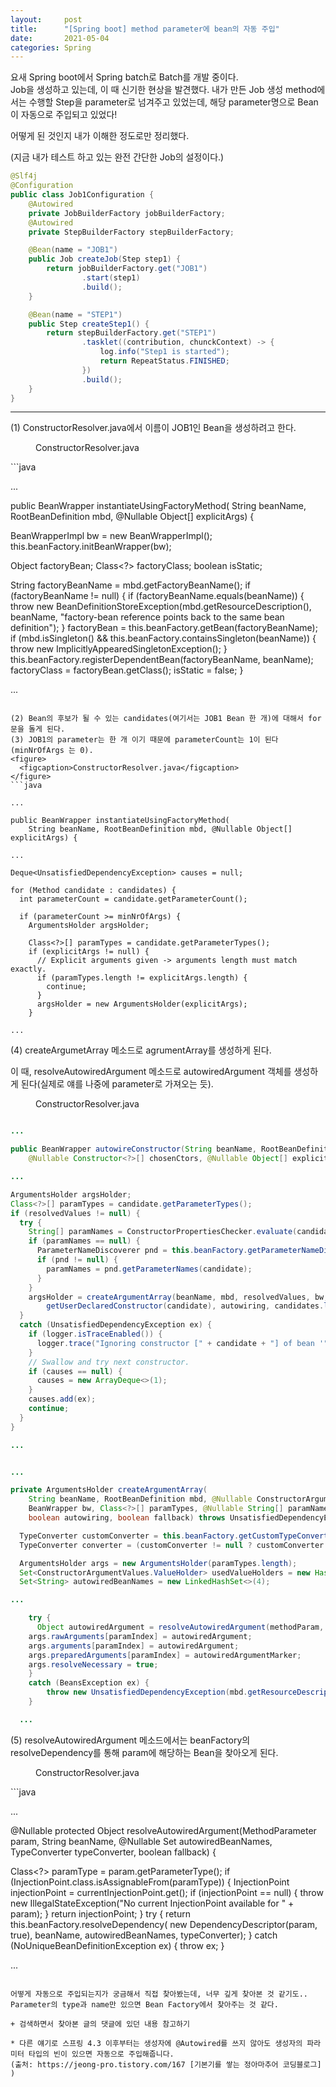 ```yaml
---
layout:     post
title:      "[Spring boot] method parameter에 bean의 자동 주입"
date:       2021-05-04
categories: Spring
---
```


요새 Spring boot에서 Spring batch로 Batch를 개발 중이다.   
Job을 생성하고 있는데, 이 때 신기한 현상을 발견했다.
내가 만든 Job 생성 method에서는 수행할 Step을 parameter로 넘겨주고 있었는데, 해당 parameter명으로 Bean이 자동으로 주입되고 있었다!

어떻게 된 것인지 내가 이해한 정도로만 정리했다.

(지금 내가 테스트 하고 있는 완전 간단한 Job의 설정이다.)

```java
@Slf4j
@Configuration
public class Job1Configuration {
    @Autowired
    private JobBuilderFactory jobBuilderFactory;
    @Autowired
    private StepBuilderFactory stepBuilderFactory;

    @Bean(name = "JOB1")
    public Job createJob(Step step1) {
        return jobBuilderFactory.get("JOB1")
                .start(step1)
                .build();
    }

    @Bean(name = "STEP1")
    public Step createStep1() {
        return stepBuilderFactory.get("STEP1")
                .tasklet((contribution, chunckContext) -> {
                    log.info("Step1 is started");
                    return RepeatStatus.FINISHED;
                })
                .build();
    }
}
```

- - -
(1) ConstructorResolver.java에서 이름이 JOB1인 Bean을 생성하려고 한다.   
<figure>
  <figcaption>ConstructorResolver.java</figcaption>
</figure>
```java

...

public BeanWrapper instantiateUsingFactoryMethod(
    String beanName, RootBeanDefinition mbd, @Nullable Object[] explicitArgs) {

  BeanWrapperImpl bw = new BeanWrapperImpl();
  this.beanFactory.initBeanWrapper(bw);

  Object factoryBean;
  Class<?> factoryClass;
  boolean isStatic;

  String factoryBeanName = mbd.getFactoryBeanName();
  if (factoryBeanName != null) {
    if (factoryBeanName.equals(beanName)) {
      throw new BeanDefinitionStoreException(mbd.getResourceDescription(), beanName,
          "factory-bean reference points back to the same bean definition");
    }
    factoryBean = this.beanFactory.getBean(factoryBeanName);
    if (mbd.isSingleton() && this.beanFactory.containsSingleton(beanName)) {
      throw new ImplicitlyAppearedSingletonException();
    }
    this.beanFactory.registerDependentBean(factoryBeanName, beanName);
    factoryClass = factoryBean.getClass();
    isStatic = false;
  }

...

```

(2) Bean의 후보가 될 수 있는 candidates(여기서는 JOB1 Bean 한 개)에 대해서 for문을 돌게 된다.   
(3) JOB1의 parameter는 한 개 이기 때문에 parameterCount는 1이 된다(minNrOfArgs 는 0).   
<figure>
  <figcaption>ConstructorResolver.java</figcaption>
</figure>
```java

...

public BeanWrapper instantiateUsingFactoryMethod(
    String beanName, RootBeanDefinition mbd, @Nullable Object[] explicitArgs) {

...

Deque<UnsatisfiedDependencyException> causes = null;

for (Method candidate : candidates) {
  int parameterCount = candidate.getParameterCount();

  if (parameterCount >= minNrOfArgs) {
    ArgumentsHolder argsHolder;

    Class<?>[] paramTypes = candidate.getParameterTypes();
    if (explicitArgs != null) {
      // Explicit arguments given -> arguments length must match exactly.
      if (paramTypes.length != explicitArgs.length) {
        continue;
      }
      argsHolder = new ArgumentsHolder(explicitArgs);
    }

...

```

(4) createArgumetArray 메소드로 agrumentArray를 생성하게 된다.

이 때, resolveAutowiredArgument 메소드로 autowiredArgument 객체를 생성하게 된다(실제로 얘를 나중에 parameter로 가져오는 듯).   
<figure>
  <figcaption>ConstructorResolver.java</figcaption>
</figure>

```java

...

public BeanWrapper autowireConstructor(String beanName, RootBeanDefinition mbd,
    @Nullable Constructor<?>[] chosenCtors, @Nullable Object[] explicitArgs) {

...

ArgumentsHolder argsHolder;
Class<?>[] paramTypes = candidate.getParameterTypes();
if (resolvedValues != null) {
  try {
    String[] paramNames = ConstructorPropertiesChecker.evaluate(candidate, parameterCount);
    if (paramNames == null) {
      ParameterNameDiscoverer pnd = this.beanFactory.getParameterNameDiscoverer();
      if (pnd != null) {
        paramNames = pnd.getParameterNames(candidate);
      }
    }
    argsHolder = createArgumentArray(beanName, mbd, resolvedValues, bw, paramTypes, paramNames,
        getUserDeclaredConstructor(candidate), autowiring, candidates.length == 1);
  }
  catch (UnsatisfiedDependencyException ex) {
    if (logger.isTraceEnabled()) {
      logger.trace("Ignoring constructor [" + candidate + "] of bean '" + beanName + "': " + ex);
    }
    // Swallow and try next constructor.
    if (causes == null) {
      causes = new ArrayDeque<>(1);
    }
    causes.add(ex);
    continue;
  }
}

...

```

```java

...

private ArgumentsHolder createArgumentArray(
    String beanName, RootBeanDefinition mbd, @Nullable ConstructorArgumentValues resolvedValues,
    BeanWrapper bw, Class<?>[] paramTypes, @Nullable String[] paramNames, Executable executable,
    boolean autowiring, boolean fallback) throws UnsatisfiedDependencyException {

  TypeConverter customConverter = this.beanFactory.getCustomTypeConverter();
  TypeConverter converter = (customConverter != null ? customConverter : bw);

  ArgumentsHolder args = new ArgumentsHolder(paramTypes.length);
  Set<ConstructorArgumentValues.ValueHolder> usedValueHolders = new HashSet<>(paramTypes.length);
  Set<String> autowiredBeanNames = new LinkedHashSet<>(4);

...

    try {
      Object autowiredArgument = resolveAutowiredArgument(methodParam, beanName, autowiredBeanNames, converter, fallback);
    args.rawArguments[paramIndex] = autowiredArgument;
    args.arguments[paramIndex] = autowiredArgument;
    args.preparedArguments[paramIndex] = autowiredArgumentMarker;
    args.resolveNecessary = true;
    }
    catch (BeansException ex) {
        throw new UnsatisfiedDependencyException(mbd.getResourceDescription(), beanName, new InjectionPoint(methodParam), ex);
    }

  ...

```
(5) resolveAutowiredArgument 메소드에서는 beanFactory의 resolveDependency를 통해 param에 해당하는 Bean을 찾아오게 된다.   
<figure>
  <figcaption>ConstructorResolver.java</figcaption>
</figure>
```java

...

@Nullable
protected Object resolveAutowiredArgument(MethodParameter param, String beanName,
    @Nullable Set<String> autowiredBeanNames, TypeConverter typeConverter, boolean fallback) {

  Class<?> paramType = param.getParameterType();
  if (InjectionPoint.class.isAssignableFrom(paramType)) {
    InjectionPoint injectionPoint = currentInjectionPoint.get();
    if (injectionPoint == null) {
      throw new IllegalStateException("No current InjectionPoint available for " + param);
    }
    return injectionPoint;
  }
  try {
    return this.beanFactory.resolveDependency(
        new DependencyDescriptor(param, true), beanName, autowiredBeanNames, typeConverter);
  }
  catch (NoUniqueBeanDefinitionException ex) {
    throw ex;
  }

...

```

어떻게 자동으로 주입되는지가 궁금해서 직접 찾아봤는데, 너무 깊게 찾아본 것 같기도..
Parameter의 type과 name만 있으면 Bean Factory에서 찾아주는 것 같다.

+ 검색하면서 찾아본 글의 댓글에 있던 내용 참고하기

* 다른 얘기로 스프링 4.3 이후부터는 생성자에 @Autowired를 쓰지 않아도 생성자의 파라미터 타입의 빈이 있으면 자동으로 주입해줍니다.
(출처: https://jeong-pro.tistory.com/167 [기본기를 쌓는 정아마추어 코딩블로그] )
